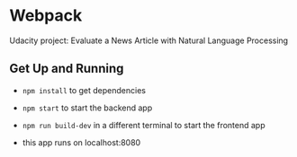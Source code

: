 # Webpack 

Udacity project:
Evaluate a News Article with Natural Language Processing

## Get Up and Running

- ```npm install``` to get dependencies
- ```npm start``` to start the backend app
- ```npm run build-dev``` in a different terminal to start the frontend app

- this app runs on localhost:8080
